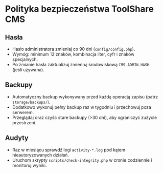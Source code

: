 # Polityka bezpieczeństwa ToolShare CMS

## Hasła
- Hasło administratora zmieniaj co 90 dni (`config/config.php`).
- Wymóg: minimum 12 znaków, kombinacja liter, cyfr i znaków specjalnych.
- Po zmianie hasła zaktualizuj zmienną środowiskową `CMS_ADMIN_HASH` (jeśli używana).

## Backupy
- Automatyczny backup wykonywany przed każdą operacją zapisu (patrz `storage/backups/`).
- Dodatkowo wykonuj pełny backup raz w tygodniu i przechowuj poza serwerem.
- Przeglądaj oraz czyść stare backupy (>30 dni), aby ograniczyć zużycie przestrzeni.

## Audyty
- Raz w miesiącu sprawdź logi `activity-*.log` pod kątem nieautoryzowanych działań.
- Uruchom skrypty `scripts/check-integrity.php` w cronie codziennie i monitoruj wyniki.

